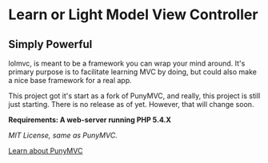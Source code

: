 # Learn or Light Model View Controller
## Simply Powerful


lolmvc, is meant to be a framework you can wrap your mind around.
It's primary purpose is to facilitate learning MVC by doing,
but could also make a nice base framework for a real app.

This project got it's start as a fork of PunyMVC, and really, this project
is still just starting. There is no release as of yet. However, that will change soon.

**Requirements: A web-server running PHP 5.4.X**

*MIT License, same as PunyMVC.*

[Learn about PunyMVC](http://dave.ag/an-mvc-framework-in-799-bytes/)